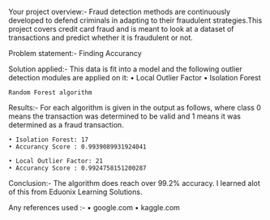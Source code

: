Your project overview:-
	Fraud detection methods are continuously developed to defend criminals in adapting to their fraudulent strategies.This project covers credit card fraud and is meant to look at a dataset of transactions and predict whether it is fraudulent or not. 

Problem statement:-
	Finding Accurancy

Solution applied:-
	This data is fit into a model and the following outlier detection modules are applied on it:
	• Local Outlier Factor
	• Isolation Forest 
	
	Random Forest algorithm 

Results:-
	 For each algorithm is given in the output as follows, where class 0 means the transaction was determined to be valid and 1 means it was determined as a fraud transaction.

	• Isolation Forest: 17
	• Accurancy Score : 0.9939089931924041

	• Local Outlier Factor: 21
	• Accurancy Score : 0.9924758151200287

Conclusion:-
	The algorithm does reach over 99.2% accuracy.
	I learned alot of this from Eduonix Learning Solutions.

Any references used :- 
	• google.com
	• kaggle.com
	
